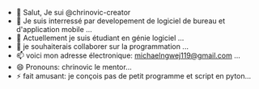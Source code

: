 - 👋 Salut, Je sui @chrinovic-creator 
- 👀 Je suis interressé par developement de logiciel de bureau et d'application mobile ...
- 🌱 Actuellement je suis étudiant en génie logiciel ...
- 💞️ je souhaiterais collaborer sur la programmation ...
- 📫 voici mon adresse électronique: michaelngwej119@gmail.com ...
- 😄 Pronouns: chrinovic le mentor...
- ⚡ fait amusant: je conçois pas de petit programme et script en pyton...

<!---
chrinovic-creator/chrinovic-creator is a ✨ special ✨ repository because its `README.md` (this file) appears on your GitHub profile.
You can click the Preview link to take a look at your changes.
--->

